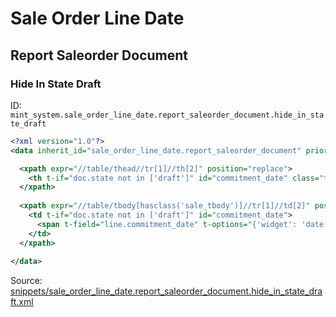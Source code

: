 # Sale Order Line Date
## Report Saleorder Document  
### Hide In State Draft  
ID: `mint_system.sale_order_line_date.report_saleorder_document.hide_in_state_draft`  
```xml
<?xml version="1.0"?>
<data inherit_id="sale_order_line_date.report_saleorder_document" priority="50">

  <xpath expr="//table/thead//tr[1]//th[2]" position="replace">
    <th t-if="doc.state not in ['draft']" id="commitment_date" class="text-left">Commitment Date</th>
  </xpath>
  
  <xpath expr="//table/tbody[hasclass('sale_tbody')]//tr[1]//td[2]" position="replace">
    <td t-if="doc.state not in ['draft']" id="commitment_date">
      <span t-field="line.commitment_date" t-options="{'widget': 'date'}"/>
    </td>
  </xpath>
  
</data>

```
Source: [snippets/sale_order_line_date.report_saleorder_document.hide_in_state_draft.xml](https://github.com/Mint-System/Odoo-Build/tree/16.0/snippets/sale_order_line_date.report_saleorder_document.hide_in_state_draft.xml)

